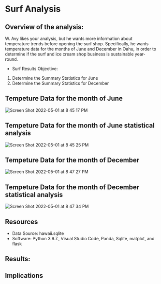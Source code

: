 # Surf Analysis

## Overview of the analysis:

W. Avy likes your analysis, but he wants more information about temperature trends before opening the surf shop. Specifically, he wants temperature data for the months of June and December in Oahu, in order to determine if the surf and ice cream shop business is sustainable year-round.

- Surf Results Objective:
1. Determine the Summary Statistics for June
2. Determine the Summary Statistics for December

## Tempeture Data for the month of June

![Screen Shot 2022-05-01 at 8 45 17 PM](https://user-images.githubusercontent.com/39811614/166171934-f867d1de-3f45-4d81-917c-606911456900.png)

## Tempeture Data for the month of June statistical analysis

![Screen Shot 2022-05-01 at 8 45 25 PM](https://user-images.githubusercontent.com/39811614/166171972-7cf22b41-3794-43ef-a232-9c4a1ff1f8e0.png)

## Tempeture Data for the month of December 
![Screen Shot 2022-05-01 at 8 47 27 PM](https://user-images.githubusercontent.com/39811614/166172019-ced2e465-06ae-4f47-be8f-282d619eb7fa.png)

## Tempeture Data for the month of December statistical analysis

![Screen Shot 2022-05-01 at 8 47 34 PM](https://user-images.githubusercontent.com/39811614/166172065-08ade1f1-d6cc-45a9-8388-2a1560cb58c8.png)


## Resources

- Data Source: hawaii.sqlite 
- Software: Python 3.9.7., Visual Studio Code, Panda, Sqlite, matplot, and flask

## Results:




## Implications


